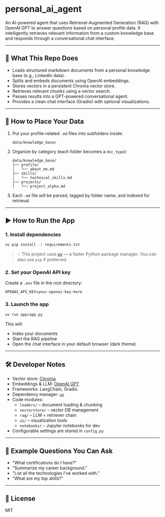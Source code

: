 # personal_ai_agent

An AI-powered agent that uses Retrieval-Augmented Generation (RAG) with OpenAI GPT to answer questions based on personal profile data. It intelligently retrieves relevant information from a custom knowledge base and responds through a conversational chat interface.

---

## 🚀 What This Repo Does

- Loads structured markdown documents from a personal knowledge base (e.g., LinkedIn data).
- Splits and embeds documents using OpenAI embeddings.
- Stores vectors in a persistent Chroma vector store.
- Retrieves relevant chunks using a vector search.
- Passes results into a GPT-powered conversational agent.
- Provides a clean chat interface (Gradio) with optional visualizations.

---

## 📂 How to Place Your Data

1. Put your profile-related `.md` files into subfolders inside:

    ```
    data/knowledge_base/
    ```

2. Organize by category (each folder becomes a `doc_type`):

    ```
    data/knowledge_base/
    ├── profile/
    │   └── about_me.md
    ├── skills/
    │   └── technical_skills.md
    ├── projects/
    │   └── project_alpha.md
    ```

3. Each `.md` file will be parsed, tagged by folder name, and indexed for retrieval.

---

## ▶️ How to Run the App

### 1. Install dependencies

```bash
uv pip install -r requirements.txt
```

> 💡 This project uses [uv](https://github.com/astral-sh/uv) — a faster Python package manager. You can also use `pip` if preferred.

### 2. Set your OpenAI API key

Create a `.env` file in the root directory:

```
OPENAI_API_KEY=your-openai-key-here
```

### 3. Launch the app

```bash
uv run app/app.py
```

This will:

- Index your documents
- Start the RAG pipeline
- Open the chat interface in your default browser (dark theme)

---

## 🛠 Developer Notes

- Vector store: [Chroma](https://www.trychroma.com/)
- Embeddings & LLM: [OpenAI GPT](https://platform.openai.com/docs)
- Frameworks: LangChain, Gradio
- Dependency manager: [`uv`](https://github.com/astral-sh/uv)
- Code modules:
  - `loaders/` – document loading & chunking
  - `vectorstore/` – vector DB management
  - `rag/` – LLM + retriever chain
  - `ui/` – visualization tools
  - `notebooks/` – Jupyter notebooks for dev
- Configurable settings are stored in `config.py`

---

## 💬 Example Questions You Can Ask

- "What certifications do I have?"
- "Summarize my career background."
- "List all the technologies I've worked with."
- "What are my top skills?"

---

## 📄 License

MIT
